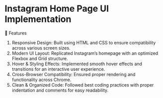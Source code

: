 # Instagram Home Page UI Implementation
📌 Features
1. Responsive Design: Built using HTML and CSS to ensure compatibility across various screen sizes.
2. Modern UI Layout: Replicated Instagram’s homepage with an optimized Flexbox and Grid structure.
3. Hover & Styling Effects: Implemented smooth hover effects and transitions for an interactive user experience.
4. Cross-Browser Compatibility: Ensured proper rendering and functionality across Chrome.
5. Clean & Organized Code: Followed best coding practices with proper indentation and comments for easy readability.
